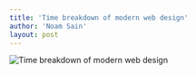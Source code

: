 ```yaml
---
title: 'Time breakdown of modern web design'
author: 'Noam Sain'
layout: post
---
```


![Time breakdown of modern web design](/assets/2012-01-breakdown-300x224.png "Time breakdown of modern web design")
